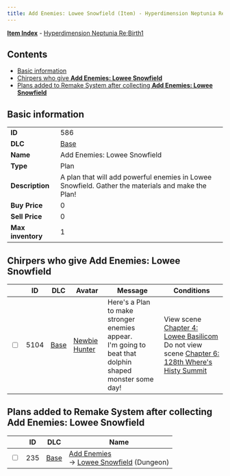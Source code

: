 ```yaml
---
title: Add Enemies: Lowee Snowfield (Item) - Hyperdimension Neptunia Re;Birth1
---
```


[**Item Index**](/neptunia/rb1/item/index.html) - [Hyperdimension Neptunia Re;Birth1](/neptunia/rb1)

## Contents

- [Basic information](#basic-information)
- [Chirpers who give **Add Enemies: Lowee Snowfield**](#chirpers-who-give-add-enemies-lowee-snowfield)
- [Plans added to Remake System after collecting **Add Enemies: Lowee Snowfield**](#plans-added-to-remake-system-after-collecting-add-enemies-lowee-snowfield)

## Basic information

|   |   |
| -- | -- |
| **ID** | 586 |
| **DLC** | [Base](/neptunia/rb1/dlc/1-base.html) |
| **Name** | Add Enemies: Lowee Snowfield |
| **Type** | Plan |
| **Description** | A plan that will add powerful enemies in Lowee Snowfield. Gather the materials and make the Plan! |
| **Buy Price** | 0 |
| **Sell Price** | 0 |
| **Max inventory** | 1 |


## Chirpers who give **Add Enemies: Lowee Snowfield**

|    | ID | DLC | Avatar | Message | Conditions |
| -- | -- | --- | ------ | ------- | ---------- |
| <input type="checkbox" id="rb1-chirper-event-1-5104" class="trackbox" /> | 5104 | [Base](/neptunia/rb1/dlc/1-base.html) | [Newbie Hunter](/neptunia/rb1/undefined/1-228-newbie-hunter.html) | Here's a Plan to make stronger enemies appear.<br />I'm going to beat that dolphin shaped monster some day! | View scene [Chapter 4: Lowee Basilicom](/neptunia/rb1/scene/1-403-chapter-4-lowee-basilicom.html)<br />Do not view scene [Chapter 6: 128th Where's Histy Summit](/neptunia/rb1/scene/1-601-chapter-6-128th-wheres-histy-summit.html) |


## Plans added to Remake System after collecting **Add Enemies: Lowee Snowfield**

|    | ID | DLC | Name |
| -- | -- | --- | ---- |
| <input type="checkbox" id="rb1-remake-1-235" class="trackbox" /> | 235 | [Base](/neptunia/rb1/dlc/1-base.html) | [Add Enemies](/neptunia/rb1/remake/1-235-add-enemies.html)<br /> → [Lowee Snowfield](/neptunia/rb1/dungeon/1-12-lowee-snowfield.html) (Dungeon) |
